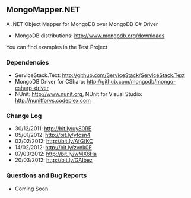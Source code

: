 ## MongoMapper.NET

A .NET Object Mapper for MongoDB over MongoDB C# Driver

* MongoDB distributions: http://www.mongodb.org/downloads

You can find examples in the Test Project

### Dependencies

* ServiceStack.Text: http://github.com/ServiceStack/ServiceStack.Text
* MongoDB Driver for CSharp: http://github.com/mongodb/mongo-csharp-driver
* NUnit: http://www.nunit.org, NUnit for Visual Studio: http://nunitforvs.codeplex.com

### Change Log

* 30/12/2011: http://bit.ly/uy80RE
* 05/01/2012: http://bit.ly/yfcsn4
* 02/02/2012: http://bit.ly/AfGfKC
* 14/02/2012: http://bit.ly/zvnk0F
* 07/03/2012: http://bit.ly/wMX6Ha
* 20/03/2012: http://bit.ly/GAIbez

### Questions and Bug Reports

* Coming Soon
 



